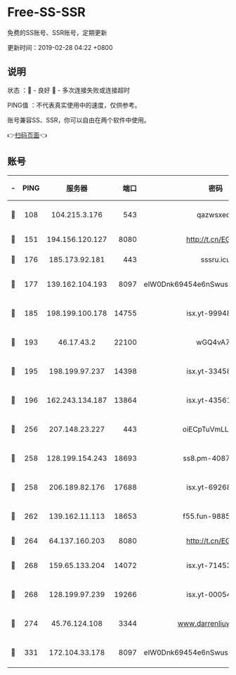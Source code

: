 # Free-SS-SSR

免费的SS账号、SSR账号，定期更新

更新时间：2019-02-28 04:22 +0800

## 说明

状态     ：🙂 - 良好 🙁 - 多次连接失败或连接超时

PING值   ：不代表真实使用中的速度，仅供参考。

账号兼容SS、SSR，你可以自由在两个软件中使用。

👉[扫码页面](https://liesauer.github.io/free-ss-ssr.github.io/)👈

## 账号

|-|PING|服务器|端口|密码|加密方式|区域|
|:----:|:----:|:-----:|-----:|:----:|:----:|:----:|
|🙂|108|104.215.3.176|543|qazwsxedc|aes-256-gcm|JP|
|🙂|151|194.156.120.127|8080|http://t.cn/EGJIyrl|rc4-md5|RU|
|🙂|176|185.173.92.181|443|sssru.icu|rc4-md5|RU|
|🙂|177|139.162.104.193|8097|eIW0Dnk69454e6nSwuspv9DmS201tQ0D|aes-256-cfb|JP|
|🙂|185|198.199.100.178|14755|isx.yt-99948210|aes-256-cfb|US|
|🙂|193|46.17.43.2|22100|wGQ4vA7D|aes-256-gcm|RU|
|🙂|195|198.199.97.237|14398|isx.yt-33458385|aes-256-cfb|US|
|🙂|196|162.243.134.187|13864|isx.yt-43561347|aes-256-cfb|US|
|🙂|256|207.148.23.227|443|oiECpTuVmLLxk4Ts|aes-256-cfb|US|
|🙂|258|128.199.154.243|18693|ss8.pm-40874243|aes-256-cfb|SG|
|🙂|258|206.189.82.176|17688|isx.yt-69268692|aes-256-cfb|SG|
|🙂|262|139.162.11.113|18653|f55.fun-98859473|aes-256-cfb|SG|
|🙂|264|64.137.160.203|8080|http://t.cn/EGJIyrl|rc4-md5|CA|
|🙂|268|159.65.133.204|14072|isx.yt-71453790|aes-256-cfb|SG|
|🙂|268|128.199.97.239|19266|isx.yt-00054344|aes-256-cfb|SG|
|🙂|274|45.76.124.108|3344|www.darrenliuwei.com|aes-256-cfb|AU|
|🙂|331|172.104.33.178|8097|eIW0Dnk69454e6nSwuspv9DmS201tQ0D|aes-256-cfb|SG|
